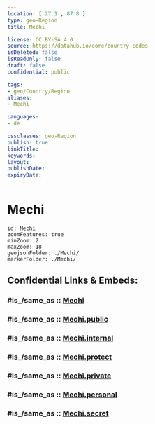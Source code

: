 ```yaml
---
location: [ 27.1 , 87.8 ] 
type: geo-Region
title: Mechi

license: CC BY-SA 4.0
source: https://datahub.io/core/country-codes
isDeleted: false
isReadOnly: false
draft: false
confidential: public

tags:
- geo/Country/Region
aliases:
- Mechi

Languages:
- de

cssclasses: geo-Region
publish: true
linkTitle: 
keywords: 
layout: 
publishDate: 
expiryDate: 
---
```


# Mechi

```leaflet
id: Mechi
zoomFeatures: true 
minZoom: 2 
maxZoom: 18
geojsonFolder: ./Mechi/
markerFolder: ./Mechi/
```


## Confidential Links & Embeds: 

### #is_/same_as :: [Mechi](/_Standards/Earth/Continent/Asia/Asia~South/Nepal/Regions~Nepal/Nepal~East/counties~East/Mechi.md) 

### #is_/same_as :: [Mechi.public](/_public/Earth/Continent/Asia/Asia~South/Nepal/Regions~Nepal/Nepal~East/counties~East/Mechi.public.md) 

### #is_/same_as :: [Mechi.internal](/_internal/Earth/Continent/Asia/Asia~South/Nepal/Regions~Nepal/Nepal~East/counties~East/Mechi.internal.md) 

### #is_/same_as :: [Mechi.protect](/_protect/Earth/Continent/Asia/Asia~South/Nepal/Regions~Nepal/Nepal~East/counties~East/Mechi.protect.md) 

### #is_/same_as :: [Mechi.private](/_private/Earth/Continent/Asia/Asia~South/Nepal/Regions~Nepal/Nepal~East/counties~East/Mechi.private.md) 

### #is_/same_as :: [Mechi.personal](/_personal/Earth/Continent/Asia/Asia~South/Nepal/Regions~Nepal/Nepal~East/counties~East/Mechi.personal.md) 

### #is_/same_as :: [Mechi.secret](/_secret/Earth/Continent/Asia/Asia~South/Nepal/Regions~Nepal/Nepal~East/counties~East/Mechi.secret.md)

